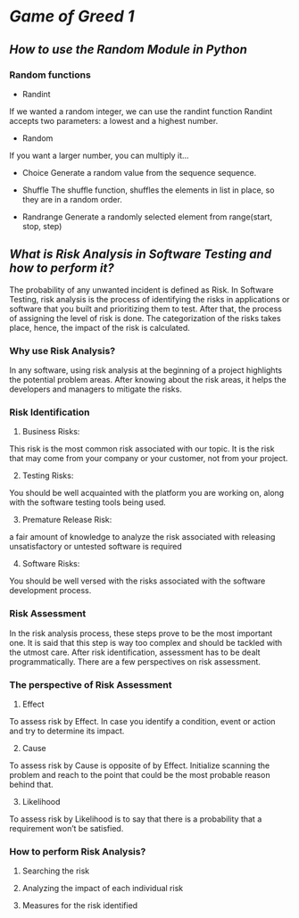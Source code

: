 # ***Game of Greed 1***

## ***How to use the Random Module in Python***

### Random functions

* Randint

If we wanted a random integer, we can use the randint function Randint accepts two parameters: a lowest and a highest number.

* Random

If you want a larger number, you can multiply it...

* Choice
Generate a random value from the sequence sequence.

* Shuffle
The shuffle function, shuffles the elements in list in place, so they are in a random order.

* Randrange
Generate a randomly selected element from range(start, stop, step)

## ***What is Risk Analysis in Software Testing and how to perform it?***

The probability of any unwanted incident is defined as Risk. In Software Testing, risk analysis is the process of identifying the risks in applications or software that you built and prioritizing them to test. After that, the process of assigning the level of risk is done. The categorization of the risks takes place, hence, the impact of the risk is calculated.

### Why use Risk Analysis?

In any software, using risk analysis at the beginning of a project highlights the potential problem areas. After knowing about the risk areas, it helps the developers and managers to mitigate the risks.

### Risk Identification

1. Business Risks:

 This risk is the most common risk associated with our topic. It is the risk that may come from your company or your customer, not from your project.

2. Testing Risks:

 You should be well acquainted with the platform you are working on, along with the software testing tools being used.

3. Premature Release Risk:

 a fair amount of knowledge to analyze the risk associated with releasing unsatisfactory or untested software is required

4. Software Risks:

 You should be well versed with the risks associated with the software development process.

### Risk Assessment

In the risk analysis process, these steps prove to be the most important one. It is said that this step is way too complex and should be tackled with the utmost care. After risk identification, assessment has to be dealt programmatically. There are a few perspectives on risk assessment.

### The perspective of Risk Assessment

1. Effect  

To assess risk by Effect. In case you identify a condition, event or action and try to determine its impact.

2. Cause

To assess risk by Cause is opposite of by Effect. Initialize scanning the problem and reach to the point that could be the most probable reason behind that.

3. Likelihood

To assess risk by Likelihood is to say that there is a probability that a requirement won’t be satisfied.

### How to perform Risk Analysis?

1. Searching the risk

2. Analyzing the impact of each individual risk

3. Measures for the risk identified
